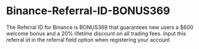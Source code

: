 # Binance-Referral-ID-BONUS369
The Referral ID for Binance is BONUS369 that guarantees new users a $600 welcome bonus and a 20% lifetime discount on all trading fees. Input this referral id in the referral field option when registering your account
